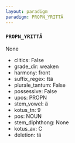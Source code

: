 ```yaml
---
layout: paradigm
paradigm: PROPN_YRITTÄ
---
```

### ` PROPN_YRITTÄ `

None
* clitics: False
* grade_dir: weaken
* harmony: front
* suffix_regex: ttä
* plurale_tantum: False
* possessive: False
* upos: PROPN
* stem_vowel: ä
* kotus_tn: 9
* pos: NOUN
* stem_diphthong: None
* kotus_av: C
* deletion: tä
